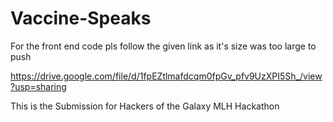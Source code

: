 # Vaccine-Speaks

For the front end code pls follow the given link as it's size was too large to push

https://drive.google.com/file/d/1fpEZtlmafdcqm0fpGv_pfv9UzXPI5Sh_/view?usp=sharing

This is the Submission for Hackers of the Galaxy MLH Hackathon
